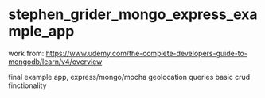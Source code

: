 # stephen_grider_mongo_express_example_app

work from:
https://www.udemy.com/the-complete-developers-guide-to-mongodb/learn/v4/overview

final example app, express/mongo/mocha
geolocation queries
basic crud finctionality
